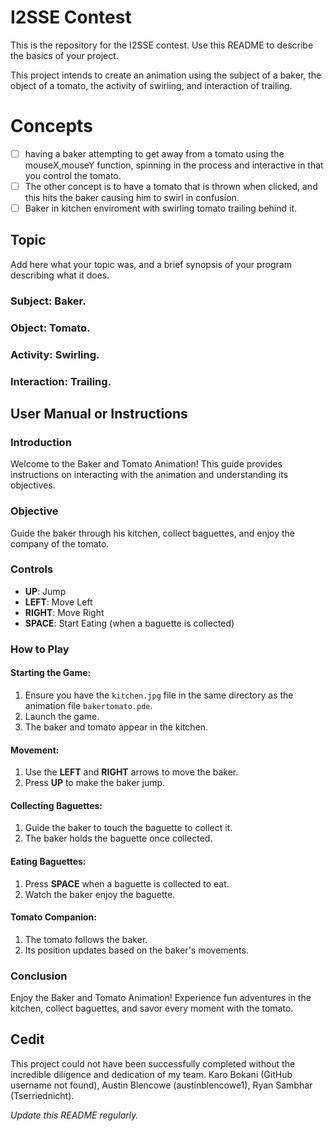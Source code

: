 # I2SSE Contest

This is the repository for the I2SSE contest. Use this README to describe the basics of your project.

This project intends to create an animation using the subject of a baker, the object of a tomato, the activity of swirling, and interaction of trailing. 

# Concepts
- [ ] having a baker attempting to get away from a tomato using the mouseX,mouseY function, spinning in the process and interactive in that you control the tomato.
- [ ] The other concept is to have a tomato that is thrown when clicked, and this hits the baker causing him to swirl in confusion.
- [ ] Baker in kitchen enviroment with swirling tomato trailing behind it.

## Topic

Add here what your topic was, and a brief synopsis of your program describing what it does.

### Subject: Baker.
### Object: Tomato.
### Activity: Swirling.
### Interaction: Trailing.

## User Manual or Instructions

### Introduction
Welcome to the Baker and Tomato Animation! This guide provides instructions on interacting with the animation and understanding its objectives.

### Objective
Guide the baker through his kitchen, collect baguettes, and enjoy the company of the tomato.

### Controls
- **UP**: Jump
- **LEFT**: Move Left
- **RIGHT**: Move Right
- **SPACE**: Start Eating (when a baguette is collected)

### How to Play
#### Starting the Game:
1. Ensure you have the `kitchen.jpg` file in the same directory as the animation file `bakertomato.pde`.
2. Launch the game.
3. The baker and tomato appear in the kitchen.

#### Movement:
1. Use the **LEFT** and **RIGHT** arrows to move the baker.
2. Press **UP** to make the baker jump.

#### Collecting Baguettes:
1. Guide the baker to touch the baguette to collect it.
2. The baker holds the baguette once collected.

#### Eating Baguettes:
1. Press **SPACE** when a baguette is collected to eat.
2. Watch the baker enjoy the baguette.

#### Tomato Companion:
1. The tomato follows the baker.
2. Its position updates based on the baker's movements.

### Conclusion
Enjoy the Baker and Tomato Animation! Experience fun adventures in the kitchen, collect baguettes, and savor every moment with the tomato.

## Cedit
This project could not have been successfully completed without the incredible diligence and dedication of my team. Karo Bokani (GitHub username not found), Austin Blencowe (austinblencowe1), Ryan Sambhar (Tserriednicht). 

 *Update this README regularly.*



